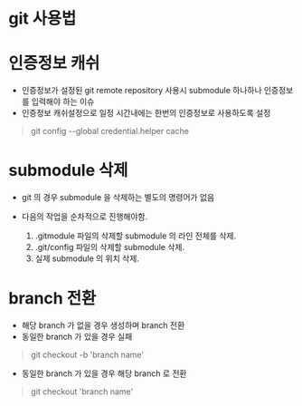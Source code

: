 git 사용법
==========

# 인증정보 캐쉬

- 인증정보가 설정된 git remote repository 사용시 submodule 하나하나 인증정보를 입력해야 하는 이슈   
- 인증정보 캐쉬설정으로 일정 시간내에는 한번의 인증정보로 사용하도록 설정

> git config --global credential.helper cache   

# submodule 삭제

- git 의 경우 submodule 을 삭제하는 별도의 명령어가 없음   
- 다음의 작업을 순차적으로  진행해야함.

  1. .gitmodule 파일의 삭제할 submodule 의 라인 전체를 삭제.
  2. .git/config 파일의 삭제할 submodule 삭제.
  3. 실제 submodule 의 위치 삭제.

# branch 전환

- 해당 branch 가 없을 경우 생성하며 branch 전환
- 동일한 branch 가 있을 경우 실패

> git checkout -b 'branch name'    

- 동일한 branch 가 있을 경우 해당 branch 로 전환

> git checkout 'branch name'   

